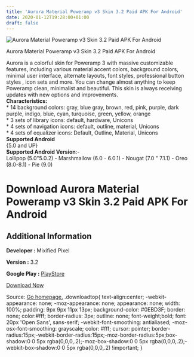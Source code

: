 ```yaml
---
title: 'Aurora Material Poweramp v3 Skin 3.2 Paid APK For Android'
date: 2020-01-12T19:28:00+01:00
draft: false
---
```


![Aurora Material Poweramp v3 Skin 3.2 Paid APK For Android](https://i1.wp.com/apkhome.net/wp-content/uploads/2020/01/Aurora-Material-Poweramp-v3-Skin-3.2-Paid.png "Aurora Material Poweramp v3 Skin 3.2 Paid APK For Android")

  

Aurora Material Poweramp v3 Skin 3.2 Paid APK For Android

Aurora is a colorful skin for Poweramp 3 with massive customizable features, including various material accent colors, background colors, minimal user interface, alternate layouts, font styles, professional button styles , icon sets and more. You can change almost anything to keep Poweramp clean, minimalist and beautiful. This skin is always receiving updates with new options and improvements.  
**Characteristics:**  
\* 14 background colors: gray, blue gray, brown, red, pink, purple, dark purple, indigo, blue, cyan, turquoise, green, yellow, orange  
\* 3 sets of library icons: default, hardware, Unicons  
\* 4 sets of navigation icons: default, outline, material, Unicons  
\* 4 sets of equalizer icons: Default, Outline, Material, Unicons  
**Supported Android**  
{5.0 and UP}  
**Supported Android Version**:-  
Lollipop (5.0"5.0.2) - Marshmallow (6.0 - 6.0.1) - Nougat (7.0 " 7.1.1) - Oreo (8.0-8.1) - Pie (9.0)

Download Aurora Material Poweramp v3 Skin 3.2 Paid APK For Android
==================================================================

Additional Information
----------------------

**Developer :** Mixified Pixel

**Version :** 3.2

**Google Play :** [PlayStore](https://play.google.com/store/apps/details?id=com.poweramp.v3.aurora&hl=en)

  

[Download Now](https://store4app.co/post/aurora-material-poweramp-v3-skin-3-2-paid-apk-for-android_1578853464)

  
Source: [Go homepage.](https://store4app.co/post/aurora-material-poweramp-v3-skin-3-2-paid-apk-for-android_1578853464) .downloadtop{ text-align:center; -webkit-appearance: none; -moz-appearance: none; appearance: none; width: 100%; padding: 9px 9px 11px 13px; background-color: #0EBD3F; border: none; color:#fff; border-radius: 3px; outline: none; font-weight;bold; font: 20px 'Open Sans', sans-serif; -webkit-font-smoothing: antialiased; -moz-osx-font-smoothing: grayscale; color: #fff; cursor: pointer; border-radius:15px;-webkit-border-radius:15px;-moz-border-radius:5px;box-shadow:0 0 5px rgba(0,0,0,.2);-moz-box-shadow:0 0 5px rgba(0,0,0,.2);-webkit-box-shadow:0 0 5px rgba(0,0,0,.2) !important; }